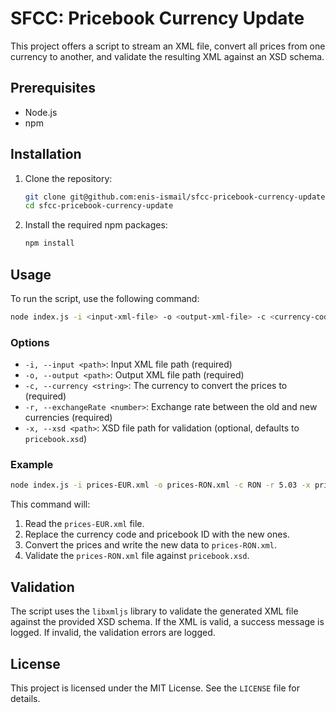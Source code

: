 # SFCC: Pricebook Currency Update

This project offers a script to stream an XML file, convert all prices from one currency to another, and validate the resulting XML against an XSD schema.

## Prerequisites

- Node.js
- npm

## Installation

1. Clone the repository:
   ```sh
   git clone git@github.com:enis-ismail/sfcc-pricebook-currency-update.git
   cd sfcc-pricebook-currency-update
   ```

2. Install the required npm packages:
   ```sh
   npm install
   ```

## Usage

To run the script, use the following command:

```sh
node index.js -i <input-xml-file> -o <output-xml-file> -c <currency-code> -r <exchange-rate>
```

### Options

- `-i, --input <path>`: Input XML file path (required)
- `-o, --output <path>`: Output XML file path (required)
- `-c, --currency <string>`: The currency to convert the prices to (required)
- `-r, --exchangeRate <number>`: Exchange rate between the old and new currencies (required)
- `-x, --xsd <path>`: XSD file path for validation (optional, defaults to `pricebook.xsd`)

### Example

```sh
node index.js -i prices-EUR.xml -o prices-RON.xml -c RON -r 5.03 -x pricebook.xsd
```

This command will:

1. Read the `prices-EUR.xml` file.
2. Replace the currency code and pricebook ID with the new ones.
3. Convert the prices and write the new data to `prices-RON.xml`.
4. Validate the `prices-RON.xml` file against `pricebook.xsd`.

## Validation

The script uses the `libxmljs` library to validate the generated XML file against the provided XSD schema. If the XML is valid, a success message is logged. If invalid, the validation errors are logged.

## License

This project is licensed under the MIT License. See the `LICENSE` file for details.